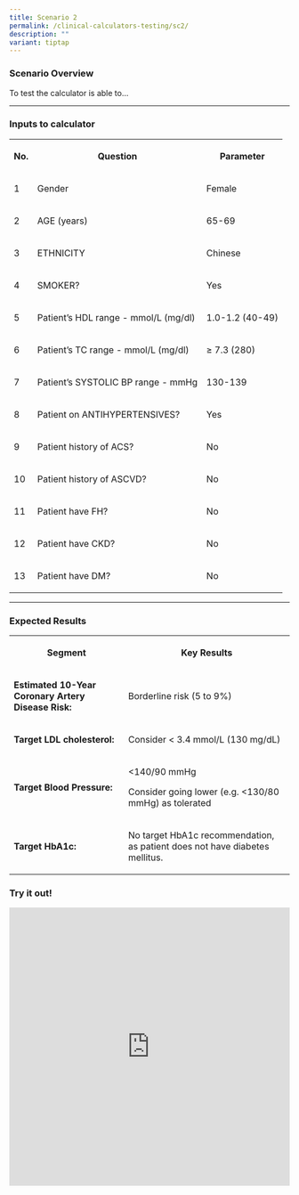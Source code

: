 ```yaml
---
title: Scenario 2
permalink: /clinical-calculators-testing/sc2/
description: ""
variant: tiptap
---
```

<h3>Scenario Overview</h3>
<p>To test the calculator is able to...</p>
<hr>
<h3>Inputs to calculator</h3>
<table>
    <tbody>
        <tr>
            <th rowspan="1" colspan="1">
                <p>No.</p>
            </th>
            <th rowspan="1" colspan="1">
                <p>Question</p>
            </th>
            <th rowspan="1" colspan="1">
                <p>Parameter</p>
            </th>
        </tr>
        <tr>
            <td rowspan="1" colspan="1">
                <p>1</p>
            </td>
            <td rowspan="1" colspan="1">
                <p>Gender</p>
            </td>
            <td rowspan="1" colspan="1">
                <p>Female</p>
            </td>
        </tr>
        <tr>
            <td rowspan="1" colspan="1">
                <p>2</p>
            </td>
            <td rowspan="1" colspan="1">
                <p>AGE (years)</p>
            </td>
            <td rowspan="1" colspan="1">
                <p>65-69</p>
            </td>
        </tr>
        <tr>
            <td rowspan="1" colspan="1">
                <p>3</p>
            </td>
            <td rowspan="1" colspan="1">
                <p>ETHNICITY</p>
            </td>
            <td rowspan="1" colspan="1">
                <p>Chinese</p>
            </td>
        </tr>
        <tr>
            <td rowspan="1" colspan="1">
                <p>4</p>
            </td>
            <td rowspan="1" colspan="1">
                <p>SMOKER?</p>
            </td>
            <td rowspan="1" colspan="1">
                <p>Yes</p>
            </td>
        </tr>
        <tr>
            <td rowspan="1" colspan="1">
                <p>5</p>
            </td>
            <td rowspan="1" colspan="1">
                <p>Patient’s HDL range - mmol/L (mg/dl)</p>
            </td>
            <td rowspan="1" colspan="1">
                <p>1.0-1.2 (40-49)</p>
            </td>
        </tr>
        <tr>
            <td rowspan="1" colspan="1">
                <p>6</p>
            </td>
            <td rowspan="1" colspan="1">
                <p>Patient’s TC range - mmol/L (mg/dl)</p>
            </td>
            <td rowspan="1" colspan="1">
                <p>≥ 7.3 (280)</p>
            </td>
        </tr>
        <tr>
            <td rowspan="1" colspan="1">
                <p>7</p>
            </td>
            <td rowspan="1" colspan="1">
                <p>Patient’s SYSTOLIC BP range - mmHg</p>
            </td>
            <td rowspan="1" colspan="1">
                <p>130-139</p>
            </td>
        </tr>
        <tr>
            <td rowspan="1" colspan="1">
                <p>8</p>
            </td>
            <td rowspan="1" colspan="1">
                <p>Patient on ANTIHYPERTENSIVES?</p>
            </td>
            <td rowspan="1" colspan="1">
                <p>Yes</p>
            </td>
        </tr>
        <tr>
            <td rowspan="1" colspan="1">
                <p>9</p>
            </td>
            <td rowspan="1" colspan="1">
                <p>Patient history of ACS?</p>
            </td>
            <td rowspan="1" colspan="1">
                <p>No</p>
            </td>
        </tr>
        <tr>
            <td rowspan="1" colspan="1">
                <p>10</p>
            </td>
            <td rowspan="1" colspan="1">
                <p>Patient history of ASCVD?</p>
            </td>
            <td rowspan="1" colspan="1">
                <p>No</p>
            </td>
        </tr>
        <tr>
            <td rowspan="1" colspan="1">
                <p>11</p>
            </td>
            <td rowspan="1" colspan="1">
                <p>Patient have FH?</p>
            </td>
            <td rowspan="1" colspan="1">
                <p>No</p>
            </td>
        </tr>
        <tr>
            <td rowspan="1" colspan="1">
                <p>12</p>
            </td>
            <td rowspan="1" colspan="1">
                <p>Patient have CKD?</p>
            </td>
            <td rowspan="1" colspan="1">
                <p>No</p>
            </td>
        </tr>
        <tr>
            <td rowspan="1" colspan="1">
                <p>13</p>
            </td>
            <td rowspan="1" colspan="1">
                <p>Patient have DM?</p>
            </td>
            <td rowspan="1" colspan="1">
                <p>No</p>
            </td>
        </tr>
    </tbody>
</table>
<hr>
<h3>Expected Results</h3>
<p></p>
<table>
    <tbody>
        <tr>
            <th rowspan="1" colspan="1">
                <p>Segment</p>
            </th>
            <th rowspan="1" colspan="1">
                <p>Key Results</p>
            </th>
        </tr>
        <tr>
            <td rowspan="1" colspan="1">
                <p><strong>Estimated 10-Year Coronary Artery Disease Risk:</strong>
                </p>
            </td>
            <td rowspan="1" colspan="1">
                <p>Borderline risk (5 to 9%)</p>
            </td>
        </tr>
        <tr>
            <td rowspan="1" colspan="1">
                <p><strong>Target LDL cholesterol:</strong>
                </p>
            </td>
            <td rowspan="1" colspan="1">
                <p>Consider &lt; 3.4 mmol/L (130 mg/dL)</p>
            </td>
        </tr>
        <tr>
            <td rowspan="1" colspan="1">
                <p><strong>Target Blood Pressure:</strong>
                </p>
            </td>
            <td rowspan="1" colspan="1">
                <p>&lt;140/90 mmHg</p>
                <p>Consider going lower (e.g. &lt;130/80 mmHg) as tolerated</p>
            </td>
        </tr>
        <tr>
            <td rowspan="1" colspan="1">
                <p><strong>Target HbA1c:</strong>
                </p>
            </td>
            <td rowspan="1" colspan="1">
                <p>No target HbA1c recommendation, as patient does not have diabetes mellitus.</p>
            </td>
        </tr>
    </tbody>
</table>
<p></p>
<h3>Try it out!</h3>
<div class="iframe-wrapper">
    <iframe style="width:100%;height:500px" allowfullscreen="true" frameborder="0" src="https://www.checkfirst.gov.sg/c/2ee93260-2edb-4f62-94c5-4aa1b8fdba68"></iframe>
</div>
<p></p>